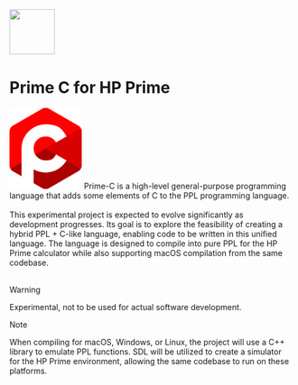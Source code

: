 <img src="../../../Insoft-UK/blob/main/assets/logo.svg" width="80" height="80" />

# Prime C for HP Prime
<img src="https://raw.githubusercontent.com/Insoft-UK/Prime-C/main/assets/Prime-C_Logo.svg" style="width: 128px" />
Prime-C is a high-level general-purpose programming language that adds some elements of C to the PPL programming language.
<br />
<br />
This experimental project is expected to evolve significantly as development progresses. Its goal is to explore the feasibility of creating a hybrid PPL + C-like language, enabling code to be written in this unified language. The language is designed to compile into pure PPL for the HP Prime calculator while also supporting macOS compilation from the same codebase.
<br />
<br />

>[!WARNING]
Experimental, not to be used for actual software development.

>[!NOTE]
When compiling for macOS, Windows, or Linux, the project will use a C++ library to emulate PPL functions. SDL will be utilized to create a simulator for the HP Prime environment, allowing the same codebase to run on these platforms.
